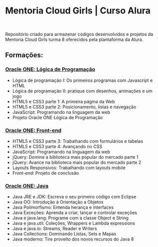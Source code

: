 # Mentoria Cloud Girls | Curso Alura
<br>

Repositório criado para armazenar códigos desenvolvidos e projetos da Mentoria Cloud Girls turma 8 oferecidos pela plantaforma da Alura.

## Formações:

### [Oracle ONE: Lógica de Programação](https://github.com/Tais-AS/Cloud-Girls/tree/master/Oracle%20ONE%20L%C3%B3gica%20de%20Programa%C3%A7%C3%A3o/L%C3%B3gica%20de%20programa%C3%A7%C3%A3o%20I%20os%20primeiros%20programas%20com%20Javascript%20e%20HTML)

- Lógica de programação I: Os primeiros programas com Javascript e HTML
- Lógica de programação II: pratique com desenhos, animações e um jogo
- HTML5 e CSS3 parte 1: A primeira página da Web
- HTML5 e CSS3 parte 2: Posicionamento, listas e navegação
- JavaScript: Programando na linguagem da web
- Projeto Oracle ONE Lógica de Programação

### [Oracle ONE: Front-end]()

- HTML5 e CSS3 parte 3: Trabalhando com formulários e tabelas
- HTML5 e CSS3 parte 4: Avançando no CSS
- JavaScript: Programando na linguagem da web
- jQuery: Domine a biblioteca mais popular do mercado parte 1
- jQuery: Avance na biblioteca mais popular do mercado parte 2
- Layouts Responsivos: Trabalhando com layouts mobile
- Front-end: Projeto de conclusão

### [Oracle ONE: Java]()

- Java JRE e JDK: Escreva o seu primeiro código com Eclipse
- Java OO: Introdução à Orientação a Objetos
- Java Polimorfismo: Entenda herança e interfaces
- Java Exceções: Aprenda a criar, lançar e controlar exceções
- Java e java.lang: Programe com a classe Object e String
- Java e java.util: Coleções, Wrappers e Lambda expressions
- Java e java.io: Streams, Reader e Writers
- Java Collections: Dominando Listas, Sets e Mapas
- Java moderno: Tire proveito dos novos recursos do Java 8